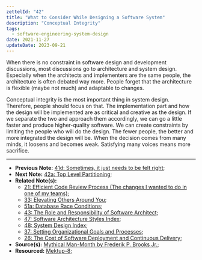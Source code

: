 ```yaml
---
zettelId: "42"
title: "What to Consider While Designing a Software System"
description: "Conceptual Integrity"
tags:
  - software-engineering-system-design
date: 2021-11-27
updateDate: 2023-09-21
---
```


When there is no constraint in software design and development discussions, most discussions go to architecture and system design. Especially when the architects and implementers are the same people, the architecture is often debated way more. People forget that the architecture is flexible (maybe not much) and adaptable to changes.

Conceptual integrity is the most important thing in system design. Therefore, people should focus on that. The implementation part and how the design will be implemented are as critical and creative as the design. If we separate the two and approach them accordingly, we can go a little faster and produce higher-quality software. We can create constraints by limiting the people who will do the design. The fewer people, the better and more integrated the design will be. When the decision comes from many minds, it loosens and becomes weak. Satisfying many voices means more sacrifice.

---

- **Previous Note:** [41d: Sometimes, it just needs to be felt right](/notes/41d/);
- **Next Note:** [42a: Top Level Partitioning](/notes/42a/);
- **Related Note(s):**
  - [21: Efficient Code Review Process (The changes I wanted to do in one of my teams)](/notes/21/);
  - [33: Elevating Others Around You](/notes/33/);
  - [51a: Database Race Conditions](/notes/51a/);
  - [43: The Role and Responsibility of Software Architect](/notes/43/);
  - [47: Software Architecture Styles Index](/notes/47/);
  - [48: System Design Index](/notes/48/);
  - [37: Setting Organizational Goals and Processes](/notes/37/);
  - [26: The Cost of Software Deployment and Continuous Delivery](/notes/26/);
- **Source(s):** [Mythical Man-Month by Frederik P. Brooks Jr.](https://web.eecs.umich.edu/~weimerw/2018-481/readings/mythical-man-month.pdf);
- **Resourced:** [Mektup-8](/newsletter/mektup-8/);

